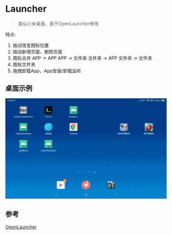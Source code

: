# Launcher
> 类似小米桌面，基于OpenLauncher修改

特点:

1. 拖动改变图标位置
2. 拖动新增页面，删除页面
3. 图标合并
   APP -> APP
   APP -> 文件夹
   文件夹 -> APP
   文件夹 -> 文件夹
4. 图标文件夹
5. 拖拽卸载App，App安装/卸载监听

## 桌面示例

![Demo_GIF][1]

[1]:https://github.com/xionghaoo/assets/blob/develop/launcher_demo.gif?raw=true

## 参考

[OpenLauncher](https://github.com/OpenLauncherTeam/openlauncher)